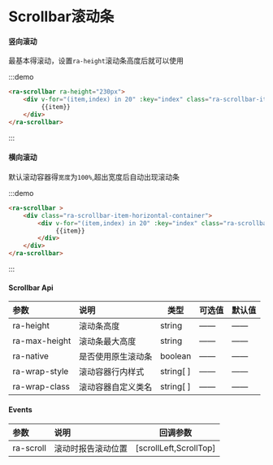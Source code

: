 # Scrollbar滚动条

#### 竖向滚动

  最基本得滚动，设置`ra-height`滚动条高度后就可以使用

:::demo 

```html
<ra-scrollbar ra-height="230px">
	<div v-for="(item,index) in 20" :key="index" class="ra-scrollbar-item">
   		 {{item}}
	</div>
</ra-scrollbar>	
```

:::

#### 横向滚动

​	默认滚动容器得`宽度`为`100%`,超出宽度后自动出现滚动条

:::demo 

```html
<ra-scrollbar >
    <div class="ra-scrollbar-item-horizontal-container">
        <div v-for="(item,index) in 20" :key="index" class="ra-scrollbar-item-horizontal">
             {{item}}
        </div>
    </div>
</ra-scrollbar>	
```

:::

#### Scrollbar Api

| 参数          | 说明               | 类型      | 可选值 | 默认值 |
| :------------ | :----------------- | --------- | :----- | ------ |
| ra-height     | 滚动条高度         | string    | ——     | ——     |
| ra-max-height | 滚动条最大高度     | string    | ——     | ——     |
| ra-native     | 是否使用原生滚动条 | boolean   | ——     | ——     |
| ra-wrap-style | 滚动容器行内样式   | string[ ] | ——     | ——     |
| ra-wrap-class | 滚动容器自定义类名 | string[ ] | ——     | ——     |

#### Events

| 参数      | 说明               | 回调参数               |
| :-------- | :----------------- | ---------------------- |
| ra-scroll | 滚动时报告滚动位置 | [scrollLeft,ScrollTop] |

